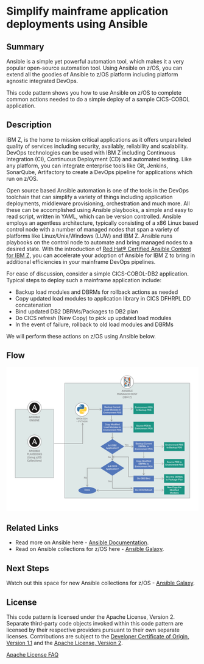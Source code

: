 # Simplify mainframe application deployments using Ansible

## Summary

Ansible is a simple yet powerful automation tool, which makes it a very popular open-source automation tool. Using Ansible on z/OS, you can extend all the goodies of Ansible to z/OS platform including platform agnostic integrated DevOps.

This code pattern shows you how to use Ansible on z/OS to complete common actions needed to do a simple deploy of a sample CICS-COBOL application. 

## Description

IBM Z, is the home to mission critical applications as it offers unparalleled quality of services including security, availably, reliability and scalability. DevOps technologies can be used with IBM Z including Continuous Integration (CI), Continuous Deployment (CD) and automated testing.  Like any platform, you can integrate enterprise tools like Git, Jenkins, SonarQube, Artifactory to create a DevOps pipeline for applications which run on z/OS.

Open source based Ansible automation is one of the tools in the DevOps toolchain that can simplify a variety of things including application deployments, middleware provisioning, orchestration and much more. All these can be accomplished using Ansible playbooks, a simple and easy to read script, written in YAML, which can be version controlled.  Ansible employs an agentless architecture, typically consisting of a x86 Linux based control node with a number of managed nodes that span a variety of platforms like Linux/Unix/Windows (LUW) and IBM Z. Ansible runs playbooks on the control node to automate and bring managed nodes to a desired state. With the introduction of [Red Hat® Certified Ansible Content for IBM Z](https://www.ibm.com/support/z-content-solutions/ansible/), you can accelerate your adoption of Ansible for IBM Z to bring in additional efficiencies in your mainframe DevOps pipelines.

For ease of discussion, consider a simple CICS-COBOL-DB2 application. Typical steps to deploy such a mainframe application include: 

- Backup load modules and DBRMs for rollback actions as needed
- Copy updated load modules to application library in CICS DFHRPL DD concatenation  
- Bind updated DB2 DBRMs/Packages to DB2 plan
- Do CICS refresh (New Copy) to pick up updated load modules  
- In the event of failure, rollback to old load modules and DBRMs

We will perform these actions on z/OS using Ansible below.

## Flow

![06_Ansible_Deployment_Flow.PNG](./Images/06_Ansible_Deployment_Flow.png)

## Related Links

- Read more on Ansible here - [Ansible Documentation](https://docs.ansible.com/).
- Read on Ansible collections for z/OS here - [Ansible Galaxy](https://galaxy.ansible.com/search?deprecated=false&keywords=zos&order_by=-relevance&page=1).

## Next Steps

Watch out this space for new Ansible collections for z/OS - [Ansible Galaxy](https://galaxy.ansible.com/search?deprecated=false&keywords=zos&order_by=-relevance&page=1). 

## License

This code pattern is licensed under the Apache License, Version 2. Separate third-party code objects invoked within this code pattern are licensed by their respective providers pursuant to their own separate licenses. Contributions are subject to the [Developer Certificate of Origin, Version 1.1](https://developercertificate.org/) and the [Apache License, Version 2](https://www.apache.org/licenses/LICENSE-2.0.txt).

[Apache License FAQ](https://www.apache.org/foundation/license-faq.html#WhatDoesItMEAN)